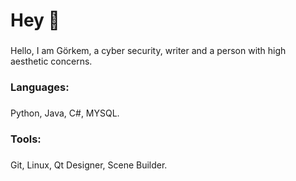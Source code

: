 <h1 align="left">Hey 👋</h1>

###

<p align="left"> Hello, I am Görkem, a cyber security, writer and a person with high aesthetic concerns. </p>

###

<h3 align="left">Languages:</h3>

###

Python, Java, C#, MYSQL.

###

<h3 align="left"> Tools: </h3>

###

Git, Linux, Qt Designer, Scene Builder.

###


### 


